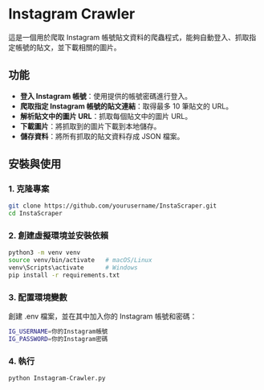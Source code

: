 # Instagram Crawler

這是一個用於爬取 Instagram 帳號貼文資料的爬蟲程式，能夠自動登入、抓取指定帳號的貼文，並下載相關的圖片。

## 功能

- **登入 Instagram 帳號**：使用提供的帳號密碼進行登入。
- **爬取指定 Instagram 帳號的貼文連結**：取得最多 10 筆貼文的 URL。
- **解析貼文中的圖片 URL**：抓取每個貼文中的圖片 URL。
- **下載圖片**：將抓取到的圖片下載到本地儲存。
- **儲存資料**：將所有抓取的貼文資料存成 JSON 檔案。

## 安裝與使用

### 1. 克隆專案

```bash
git clone https://github.com/yourusername/InstaScraper.git
cd InstaScraper
```
### 2. 創建虛擬環境並安裝依賴
```bash
python3 -m venv venv
source venv/bin/activate   # macOS/Linux
venv\Scripts\activate      # Windows
pip install -r requirements.txt
```
### 3.	配置環境變數
創建 .env 檔案，並在其中加入你的 Instagram 帳號和密碼：
```bash
IG_USERNAME=你的Instagram帳號
IG_PASSWORD=你的Instagram密碼
```
### 4.	執行
```bash
python Instagram-Crawler.py
```
